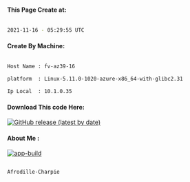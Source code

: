 
   
#### This Page Create at:

```bash

2021-11-16 - 05:29:55 UTC

```

#### Create By Machine:

```bash

Host Name : fv-az39-16

platform  : Linux-5.11.0-1020-azure-x86_64-with-glibc2.31

Ip Local  : 10.1.0.35

```
#### Download This code Here:

[![GitHub release (latest by date)](https://img.shields.io/github/v/release/Afrodille-Charpie/App-Build-1?style=for-the-badge&label=Download)](https://github.com/Afrodille-Charpie/App-Build-1/releases) 

</p> 

#### About Me :

[![app-build](https://github.com/Afrodille-Charpie/App-Build-1/actions/workflows/app-build.yml/badge.svg)](https://github.com/Afrodille-Charpie/App-Build-1/actions/workflows/app-build.yml)

```bash

Afrodille-Charpie

```

